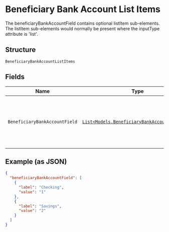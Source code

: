 
# Beneficiary Bank Account List Items

The beneficiaryBankAccountField contains optional listItem sub-elements. The listItem sub-elements would normally be present where the inputType attribute is 'list'.

## Structure

`BeneficiaryBankAccountListItems`

## Fields

| Name | Type | Tags | Description |
|  --- | --- | --- | --- |
| `BeneficiaryBankAccountField` | [`List<Models.BeneficiaryBankAccountListItem>`](../../doc/models/beneficiary-bank-account-list-item.md) | Required | List of beneficiary Bank Account Field values<br>**Constraints**: *Minimum Items*: `1` |

## Example (as JSON)

```json
{
  "beneficiaryBankAccountField": [
    {
      "label": "Checking",
      "value": "1"
    },
    {
      "label": "Savings",
      "value": "2"
    }
  ]
}
```

